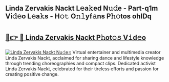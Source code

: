 ## Linda Zervakis Nackt L𝚎a𝚔ed N𝚞𝚍e - Part-q1m Vi𝚍𝚎o L𝚎a𝚔s - H𝚘𝚝 O𝚗𝚕yf𝚊ns P𝚑𝚘tos ohIDq

# <h2><a href="http://kfdjxg.oniu.top/?m=Linda+Zervakis+Nackt">🔗👉 🔴 Linda Zervakis Nackt P𝚑ot𝚘𝚜 V𝚒d𝚎o</a></h2>

[![Linda Zervakis Nackt Nu𝚍e𝚜](https://i.imgur.com/0qMVB7G.gif)](http://kfdjxg.oniu.top/?m=Linda+Zervakis+Nackt)
Virtual entertainer and multimedia creator Linda Zervakis Nackt, acclaimed for sharing dance and lifestyle knowledge through trending choreographies and compact clips. Dedicated activist Linda Zervakis Nackt, celebrated for their tireless efforts and passion for creating positive change.  
